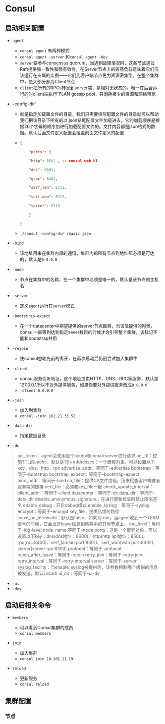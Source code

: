 # Consul



## 启动相关配置

* `agent`

  * `consul agent` 有两种模式
  * `consul agent -server` 和`consul agent -dev`
  * `server`要参与consensus quorum，当遇到故障情况时，这些节点通过Raft提供强一致性和强有效性，在Server节点上的较高负载意味着它们应该运行在专属的实例——它们比客户端节点更为资源密集型。在整个集群中，绝大部分都为Client节点
  * `client`把所有的RPCs转发到server端，是相对无状态的。唯一在后台运行的时client端执行了LAN gossip pool，只消耗极少的资源和网络带宽

* -config-dir` 

  * 就是指定加载置文件的目录，我们只需要填写配置文件的目录就可以帮助我们把该目录下所有的以.json结尾配置文件加载进去，它的加载顺序是根据26个字母的顺序加进行加载配置文件的。文件内容都是json格式的数据。默认后面文件定义配置会覆盖前面文件定义的配置

  * ```json
    {
    
        "ports": {
    
        "http": 8501 , -- consul web UI
    
        "dns": 8601,
    
        "grpc": 8401,
    
        "serf_lan": 8311,
        
        "serf_wan": 8312,
    
        "server": 8310
    
        }
    
    }
    ```

  * ```shell
    ./consul -config-dir /basic.json
    ```

* `-bind`

  * 该地址用来在集群内部的通讯，集群内的所有节点到地址都必须是可达的，默认是`0.0.0.0`

* `-node`

  * 节点在集群中的名称，在一个集群中必须是唯一的，默认是该节点的主机名

* `-server` 

  * 定义`agent`运行在`server`模式

* `-bootstrap-expect`

  * 在一个datacenter中期望提供的server节点数目，当该值提供的时候，consul一直等到达到指定sever数目的时候才会引导整个集群，该标记不能和bootstrap共用

* `-rejoin`

  * 使consul忽略先前的离开，在再次启动后仍旧尝试加入集群中

* `-client`

  * consul服务侦听地址，这个地址提供HTTP、DNS、RPC等服务，默认是127.0.0.1所以不对外提供服务，如果你要对外提供服务改成`0.0.0.0`
  * `-client 0.0.0.0`

* `-join`

  * 加入到集群 
  * `consul -join 162.21.35.52`

* `-data-dir` 

  * 指定数据目录

* `-dc`

>acl_token：agent会使用这个token和consul server进行请求
>acl_ttl：控制TTL的cache，默认是30s
>addresses：一个嵌套对象，可以设置以下key：dns、http、rpc
>advertise_addr：等同于-advertise
>bootstrap：等同于-bootstrap
>bootstrap_expect：等同于-bootstrap-expect
>bind_addr：等同于-bind
>ca_file：提供CA文件路径，用来检查客户端或者服务端的链接
>cert_file：必须和key_file一起
>check_update_interval：
>client_addr：等同于-client
>datacenter：等同于-dc
>data_dir：等同于-data-dir
>disable_anonymous_signature：在进行更新检查时禁止匿名签名
>enable_debug：开启debug模式
>enable_syslog：等同于-syslog
>encrypt：等同于-encrypt
>key_file：提供私钥的路径
>leave_on_terminate：默认是false，如果为true，当agent收到一个TERM信号的时候，它会发送leave信息到集群中的其他节点上。
>log_level：等同于-log-level node_name:等同于-node
>ports：这是一个嵌套对象，可以设置以下key：dns(dns地址：8600)、http(http api地址：8500)、rpc(rpc:8400)、serf_lan(lan port:8301)、serf_wan(wan port:8302)、server(server rpc:8300)
>protocol：等同于-protocol
>rejoin_after_leave：等同于-rejoin
>retry_join：等同于-retry-join
>retry_interval：等同于-retry-interval
>server：等同于-server
>syslog_facility：当enable_syslog被提供后，该参数控制哪个级别的信息被发送，默认Local0
>ui_dir：等同于-ui-dir

* `-ui`
* `-dev`





## 启动后相关命令

* `members`

  * 可以看到Consul集群的成员
  * `consul members`
* `join`
  * 加入集群
  * `consul join 10.201.11.19`
* `reload`
  * 更新服务
  * `consul reload`



## 集群配置

### 节点